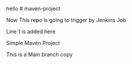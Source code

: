 hello # maven-project

Now This repo is going to trigger by Jenkins Job

Line 1 is added here

Simple Maven Project

This is a Main branch copy
